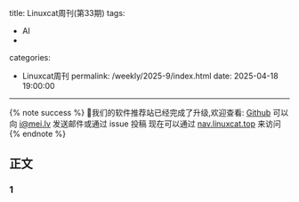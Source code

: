 title: Linuxcat周刊(第33期) 
tags:
- AI
- 
categories:
- Linuxcat周刊
permalink: /weekly/2025-9/index.html
date: 2025-04-18 19:00:00
---
{% note success %}
👏我们的软件推荐站已经完成了升级,欢迎查看: [Github](https://github.com/ssdomei232/nav-next)
可以向 [i@mei.lv](mailto:i@mei.lv) 发送邮件或通过 issue 投稿
现在可以通过 [nav.linuxcat.top](https://nav.linuxcat.top/) 来访问
{% endnote %}

## 正文

### 1 
